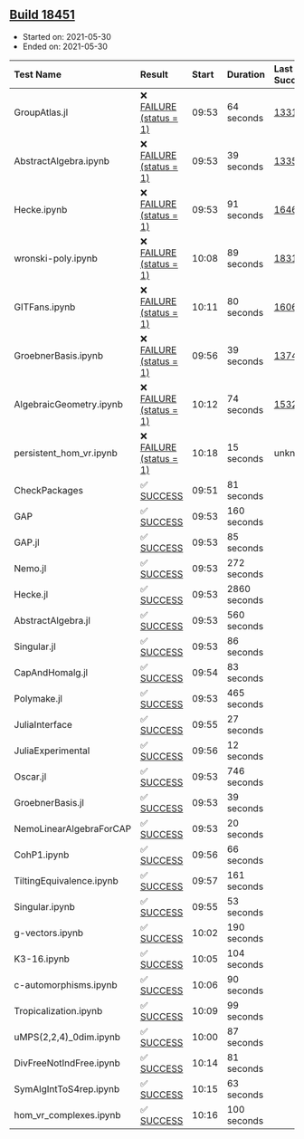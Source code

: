 ## [Build 18451](https://oscarci.mathematik.uni-kl.de/job/oscar/18451/)

* Started on: 2021-05-30
* Ended on: 2021-05-30

| Test Name    | Result | Start | Duration | Last Success | First Failure |
|:-------------|:-------|:------|:---------|:-------------|:--------------|
| GroupAtlas.jl | ❌ [FAILURE (status = 1)](https://oscarci.mathematik.uni-kl.de/job/oscar/18451/artifact/logs/build-18451/GroupAtlas.jl.log) | 09:53 | 64 seconds | [13311](https://oscarci.mathematik.uni-kl.de/job/oscar/13311/) | [13312](https://oscarci.mathematik.uni-kl.de/job/oscar/13312/) |
| AbstractAlgebra.ipynb | ❌ [FAILURE (status = 1)](https://oscarci.mathematik.uni-kl.de/job/oscar/18451/artifact/logs/build-18451/AbstractAlgebra.ipynb.log) | 09:53 | 39 seconds | [13355](https://oscarci.mathematik.uni-kl.de/job/oscar/13355/) | [13356](https://oscarci.mathematik.uni-kl.de/job/oscar/13356/) |
| Hecke.ipynb | ❌ [FAILURE (status = 1)](https://oscarci.mathematik.uni-kl.de/job/oscar/18451/artifact/logs/build-18451/Hecke.ipynb.log) | 09:53 | 91 seconds | [16463](https://oscarci.mathematik.uni-kl.de/job/oscar/16463/) | [16464](https://oscarci.mathematik.uni-kl.de/job/oscar/16464/) |
| wronski-poly.ipynb | ❌ [FAILURE (status = 1)](https://oscarci.mathematik.uni-kl.de/job/oscar/18451/artifact/logs/build-18451/wronski-poly.ipynb.log) | 10:08 | 89 seconds | [18314](https://oscarci.mathematik.uni-kl.de/job/oscar/18314/) | [18315](https://oscarci.mathematik.uni-kl.de/job/oscar/18315/) |
| GITFans.ipynb | ❌ [FAILURE (status = 1)](https://oscarci.mathematik.uni-kl.de/job/oscar/18451/artifact/logs/build-18451/GITFans.ipynb.log) | 10:11 | 80 seconds | [16068](https://oscarci.mathematik.uni-kl.de/job/oscar/16068/) | [16069](https://oscarci.mathematik.uni-kl.de/job/oscar/16069/) |
| GroebnerBasis.ipynb | ❌ [FAILURE (status = 1)](https://oscarci.mathematik.uni-kl.de/job/oscar/18451/artifact/logs/build-18451/GroebnerBasis.ipynb.log) | 09:56 | 39 seconds | [13748](https://oscarci.mathematik.uni-kl.de/job/oscar/13748/) | [13749](https://oscarci.mathematik.uni-kl.de/job/oscar/13749/) |
| AlgebraicGeometry.ipynb | ❌ [FAILURE (status = 1)](https://oscarci.mathematik.uni-kl.de/job/oscar/18451/artifact/logs/build-18451/AlgebraicGeometry.ipynb.log) | 10:12 | 74 seconds | [15322](https://oscarci.mathematik.uni-kl.de/job/oscar/15322/) | [15323](https://oscarci.mathematik.uni-kl.de/job/oscar/15323/) |
| persistent_hom_vr.ipynb | ❌ [FAILURE (status = 1)](https://oscarci.mathematik.uni-kl.de/job/oscar/18451/artifact/logs/build-18451/persistent_hom_vr.ipynb.log) | 10:18 | 15 seconds | unknown | unknown |
| CheckPackages | ✅ [SUCCESS](https://oscarci.mathematik.uni-kl.de/job/oscar/18451/artifact/logs/build-18451/CheckPackages.log) | 09:51 | 81 seconds |  |  |
| GAP | ✅ [SUCCESS](https://oscarci.mathematik.uni-kl.de/job/oscar/18451/artifact/logs/build-18451/GAP.log) | 09:53 | 160 seconds |  |  |
| GAP.jl | ✅ [SUCCESS](https://oscarci.mathematik.uni-kl.de/job/oscar/18451/artifact/logs/build-18451/GAP.jl.log) | 09:53 | 85 seconds |  |  |
| Nemo.jl | ✅ [SUCCESS](https://oscarci.mathematik.uni-kl.de/job/oscar/18451/artifact/logs/build-18451/Nemo.jl.log) | 09:53 | 272 seconds |  |  |
| Hecke.jl | ✅ [SUCCESS](https://oscarci.mathematik.uni-kl.de/job/oscar/18451/artifact/logs/build-18451/Hecke.jl.log) | 09:53 | 2860 seconds |  |  |
| AbstractAlgebra.jl | ✅ [SUCCESS](https://oscarci.mathematik.uni-kl.de/job/oscar/18451/artifact/logs/build-18451/AbstractAlgebra.jl.log) | 09:53 | 560 seconds |  |  |
| Singular.jl | ✅ [SUCCESS](https://oscarci.mathematik.uni-kl.de/job/oscar/18451/artifact/logs/build-18451/Singular.jl.log) | 09:53 | 86 seconds |  |  |
| CapAndHomalg.jl | ✅ [SUCCESS](https://oscarci.mathematik.uni-kl.de/job/oscar/18451/artifact/logs/build-18451/CapAndHomalg.jl.log) | 09:54 | 83 seconds |  |  |
| Polymake.jl | ✅ [SUCCESS](https://oscarci.mathematik.uni-kl.de/job/oscar/18451/artifact/logs/build-18451/Polymake.jl.log) | 09:53 | 465 seconds |  |  |
| JuliaInterface | ✅ [SUCCESS](https://oscarci.mathematik.uni-kl.de/job/oscar/18451/artifact/logs/build-18451/JuliaInterface.log) | 09:55 | 27 seconds |  |  |
| JuliaExperimental | ✅ [SUCCESS](https://oscarci.mathematik.uni-kl.de/job/oscar/18451/artifact/logs/build-18451/JuliaExperimental.log) | 09:56 | 12 seconds |  |  |
| Oscar.jl | ✅ [SUCCESS](https://oscarci.mathematik.uni-kl.de/job/oscar/18451/artifact/logs/build-18451/Oscar.jl.log) | 09:53 | 746 seconds |  |  |
| GroebnerBasis.jl | ✅ [SUCCESS](https://oscarci.mathematik.uni-kl.de/job/oscar/18451/artifact/logs/build-18451/GroebnerBasis.jl.log) | 09:53 | 39 seconds |  |  |
| NemoLinearAlgebraForCAP | ✅ [SUCCESS](https://oscarci.mathematik.uni-kl.de/job/oscar/18451/artifact/logs/build-18451/NemoLinearAlgebraForCAP.log) | 09:53 | 20 seconds |  |  |
| CohP1.ipynb | ✅ [SUCCESS](https://oscarci.mathematik.uni-kl.de/job/oscar/18451/artifact/logs/build-18451/CohP1.ipynb.log) | 09:56 | 66 seconds |  |  |
| TiltingEquivalence.ipynb | ✅ [SUCCESS](https://oscarci.mathematik.uni-kl.de/job/oscar/18451/artifact/logs/build-18451/TiltingEquivalence.ipynb.log) | 09:57 | 161 seconds |  |  |
| Singular.ipynb | ✅ [SUCCESS](https://oscarci.mathematik.uni-kl.de/job/oscar/18451/artifact/logs/build-18451/Singular.ipynb.log) | 09:55 | 53 seconds |  |  |
| g-vectors.ipynb | ✅ [SUCCESS](https://oscarci.mathematik.uni-kl.de/job/oscar/18451/artifact/logs/build-18451/g-vectors.ipynb.log) | 10:02 | 190 seconds |  |  |
| K3-16.ipynb | ✅ [SUCCESS](https://oscarci.mathematik.uni-kl.de/job/oscar/18451/artifact/logs/build-18451/K3-16.ipynb.log) | 10:05 | 104 seconds |  |  |
| c-automorphisms.ipynb | ✅ [SUCCESS](https://oscarci.mathematik.uni-kl.de/job/oscar/18451/artifact/logs/build-18451/c-automorphisms.ipynb.log) | 10:06 | 90 seconds |  |  |
| Tropicalization.ipynb | ✅ [SUCCESS](https://oscarci.mathematik.uni-kl.de/job/oscar/18451/artifact/logs/build-18451/Tropicalization.ipynb.log) | 10:09 | 99 seconds |  |  |
| uMPS(2,2,4)_0dim.ipynb | ✅ [SUCCESS](https://oscarci.mathematik.uni-kl.de/job/oscar/18451/artifact/logs/build-18451/uMPS-2-2-4-_0dim.ipynb.log) | 10:00 | 87 seconds |  |  |
| DivFreeNotIndFree.ipynb | ✅ [SUCCESS](https://oscarci.mathematik.uni-kl.de/job/oscar/18451/artifact/logs/build-18451/DivFreeNotIndFree.ipynb.log) | 10:14 | 81 seconds |  |  |
| SymAlgIntToS4rep.ipynb | ✅ [SUCCESS](https://oscarci.mathematik.uni-kl.de/job/oscar/18451/artifact/logs/build-18451/SymAlgIntToS4rep.ipynb.log) | 10:15 | 63 seconds |  |  |
| hom_vr_complexes.ipynb | ✅ [SUCCESS](https://oscarci.mathematik.uni-kl.de/job/oscar/18451/artifact/logs/build-18451/hom_vr_complexes.ipynb.log) | 10:16 | 100 seconds |  |  |
